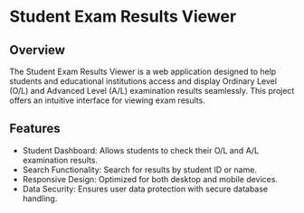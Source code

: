 # Student Exam Results Viewer

## Overview
The Student Exam Results Viewer is a web application designed to help students and educational institutions access and display Ordinary Level (O/L) and Advanced Level (A/L) examination results seamlessly. This project offers an intuitive interface for viewing exam results.

## Features
- Student Dashboard: Allows students to check their O/L and A/L examination results.
- Search Functionality: Search for results by student ID or name.
- Responsive Design: Optimized for both desktop and mobile devices.
- Data Security: Ensures user data protection with secure database handling.


